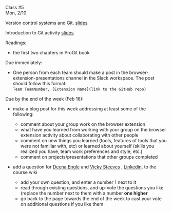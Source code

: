 <div class="lecture1">

<div class="column_date">
<p markdown="block">

Class #5 <br>
Mon, 2/10

</p>
</div>
<div class="column_materials">
<p markdown="block">

Version control systems and Git.
[slides](slides/version_control_systems.html)

Introduction to Git activity [slides](slides/git_intro_activity.html)

Readings:

- the first two chapters in ProGit book


</p>
</div>

<div class="column_assign">
<p markdown="block">

Due immediately:

- One person from each team should make a post in the browser-extension-presentations channel in the Slack workspace.
  The post should follow this format: <br>
  `Team TeamNumber, [Extension Name](link to the GitHub repo) `


Due by the end of the week (Feb 16):
- make a blog post for this week addressing at least some of the following:
  - comment about your group work on the browser extension
  - what have you learned from working with your group on the browser extension activity about
  collaborating with other people
  - comment on new things you learned (tools, features of tools that you were not familiar with, etc) or
  learned about yourself (skills you realized you have, team work preferences and style, etc.)
  - comment on projects/presentations that other groups completed

- add a question for [Deena Engle](https://cs.nyu.edu/~deena/) and [Vicky Steeves](https://vickysteeves.com/) , [Linkedin](https://www.linkedin.com/in/christosbaharakis/?originalSubdomain=gr), to the course wiki
  - add your own question, and enter a number 1 next to it
  - read through existing questions, and up-vote the questions you like
    (replace the number next to them with a number __one higher__
  - go back to the page towards the end of the week to cast your vote on
    additional questions if you like them


</p>
</div>

</div>
